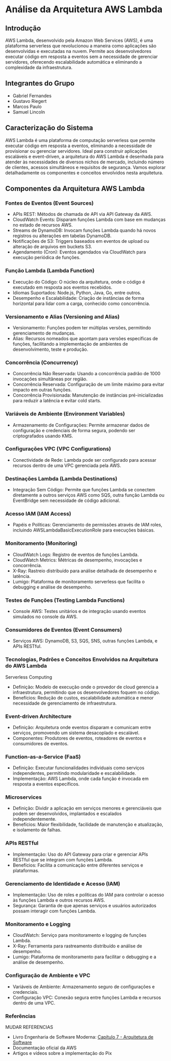# Análise da Arquitetura AWS Lambda

## Introdução

AWS Lambda, desenvolvido pela Amazon Web Services (AWS), é uma plataforma serverless que revolucionou a maneira como aplicações são desenvolvidas e executadas na nuvem. Permite aos desenvolvedores executar código em resposta a eventos sem a necessidade de gerenciar servidores, oferecendo escalabilidade automática e eliminando a complexidade da infraestrutura.

## Integrantes do Grupo

- Gabriel Fernandes
- Gustavo Riegert
- Marcos Paulo
- Samuel Lincoln

## Caracterização do Sistema

AWS Lambda é uma plataforma de computação serverless que permite executar código em resposta a eventos, eliminando a necessidade de provisionar ou gerenciar servidores. Ideal para construir aplicações escaláveis e event-driven, a arquitetura do AWS Lambda é desenhada para atender às necessidades de diversos nichos de mercado, incluindo número de clientes, acessos simultâneos e requisitos de segurança. Vamos explorar detalhadamente os componentes e conceitos envolvidos nesta arquitetura.

## Componentes da Arquitetura AWS Lambda
### Fontes de Eventos (Event Sources)

- APIs REST: Métodos de chamada de API via API Gateway da AWS.
- CloudWatch Events: Disparam funções Lambda com base em mudanças no estado de recursos AWS.
- Streams de DynamoDB: Invocam funções Lambda quando há novos registros ou alterações em tabelas DynamoDB.
- Notificações de S3: Triggers baseados em eventos de upload ou alteração de arquivos em buckets S3.
- Agendamento (Cron): Eventos agendados via CloudWatch para execução periódica de funções.

### Função Lambda (Lambda Function)

- Execução do Código: O núcleo da arquitetura, onde o código é executado em resposta aos eventos recebidos.
- Idiomas Suportados: Node.js, Python, Java, Go, entre outros.
- Desempenho e Escalabilidade: Criação de instâncias de forma horizontal para lidar com a carga, conhecido como concorrência.

### Versionamento e Alias (Versioning and Alias)

- Versionamento: Funções podem ter múltiplas versões, permitindo gerenciamento de mudanças.
- Alias: Recursos nomeados que apontam para versões específicas de funções, facilitando a implementação de ambientes de desenvolvimento, teste e produção.

### Concorrência (Concurrency)

- Concorrência Não Reservada: Usando a concorrência padrão de 1000 invocações simultâneas por região.
- Concorrência Reservada: Configuração de um limite máximo para evitar impacto em outras funções.
- Concorrência Provisionada: Manutenção de instâncias pré-inicializadas para reduzir a latência e evitar cold starts.

### Variáveis de Ambiente (Environment Variables)

- Armazenamento de Configurações: Permite armazenar dados de configuração e credenciais de forma segura, podendo ser criptografados usando KMS.

### Configurações VPC (VPC Configurations)

- Conectividade de Rede: Lambda pode ser configurado para acessar recursos dentro de uma VPC gerenciada pela AWS.

### Destinações Lambda (Lambda Destinations)

- Integração Sem Código: Permite que funções Lambda se conectem diretamente a outros serviços AWS como SQS, outra função Lambda ou EventBridge sem necessidade de código adicional.

### Acesso IAM (IAM Access)

- Papéis e Políticas: Gerenciamento de permissões através de IAM roles, incluindo AWSLambdaBasicExecutionRole para execuções básicas.

### Monitoramento (Monitoring)

- CloudWatch Logs: Registro de eventos de funções Lambda.
- CloudWatch Metrics: Métricas de desempenho, invocações e concorrência.
- X-Ray: Rastreio distribuído para análise detalhada de desempenho e latência.
- Lumigo: Plataforma de monitoramento serverless que facilita o debugging e análise de desempenho.

### Testes de Funções (Testing Lambda Functions)

- Console AWS: Testes unitários e de integração usando eventos simulados no console da AWS.

### Consumidores de Eventos (Event Consumers)

- Serviços AWS: DynamoDB, S3, SQS, SNS, outras funções Lambda, e APIs RESTful.

### Tecnologias, Padrões e Conceitos Envolvidos na Arquitetura do AWS Lambda 
Serverless Computing

- Definição: Modelo de execução onde o provedor de cloud gerencia a infraestrutura, permitindo que os desenvolvedores foquem no código.
- Benefícios: Redução de custos, escalabilidade automática e menor necessidade de gerenciamento de infraestrutura.

### Event-driven Architecture

- Definição: Arquitetura onde eventos disparam e comunicam entre serviços, promovendo um sistema desacoplado e escalável.
- Componentes: Produtores de eventos, roteadores de eventos e consumidores de eventos.

### Function-as-a-Service (FaaS)

- Definição: Executar funcionalidades individuais como serviços independentes, permitindo modularidade e escalabilidade.
- Implementação: AWS Lambda, onde cada função é invocada em resposta a eventos específicos.

### Microservices

- Definição: Dividir a aplicação em serviços menores e gerenciáveis que podem ser desenvolvidos, implantados e escalados independentemente.
- Benefícios: Maior flexibilidade, facilidade de manutenção e atualização, e isolamento de falhas.

### APIs RESTful

- Implementação: Uso do API Gateway para criar e gerenciar APIs RESTful que se integram com funções Lambda.
- Benefícios: Facilita a comunicação entre diferentes serviços e plataformas.

### Gerenciamento de Identidade e Acesso (IAM)

- Implementação: Uso de roles e políticas do IAM para controlar o acesso às funções Lambda e outros recursos AWS.
- Segurança: Garantia de que apenas serviços e usuários autorizados possam interagir com funções Lambda.

### Monitoramento e Logging

- CloudWatch: Serviço para monitoramento e logging de funções Lambda.
- X-Ray: Ferramenta para rastreamento distribuído e análise de desempenho.
- Lumigo: Plataforma de monitoramento para facilitar o debugging e a análise de desempenho.

### Configuração de Ambiente e VPC

- Variáveis de Ambiente: Armazenamento seguro de configurações e credenciais.
- Configuração VPC: Conexão segura entre funções Lambda e recursos dentro de uma VPC.

### Referências

MUDAR REFERENCIAS 
- Livro Engenharia de Software Moderna: [Capítulo 7 - Arquitetura de Software](https://engsoftmoderna.info/cap7.html#introdu%C3%A7%C3%A3o)
- Documentação oficial da AWS
- Artigos e vídeos sobre a implementação do Pix
